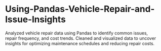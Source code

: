 # Using-Pandas-Vehicle-Repair-and-Issue-Insights
Analyzed vehicle repair data using Pandas to identify common issues, repair frequency, and cost trends. Cleaned and visualized data to uncover insights for optimizing maintenance schedules and reducing repair costs.
